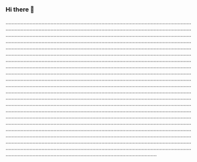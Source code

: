 ### Hi there 👋

.................................................................................................................................................................................................................................................................................................................................................................................................................................................................................................................................................................................................................................................................................................................................................................................................................................................................................................................................................................................................................................................................................................................................................................................................................................................................................................................................................................................................................................................................................................................................................................................................................................................................................................................................................................................................................................................................................................................................................................................................................................................................................................................................................................................................................................................................................................................................................................................................................................................................................................................................................................................................................................................................................................................................................................................................................